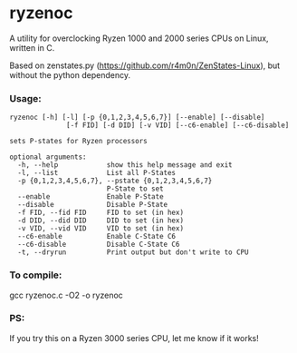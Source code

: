 # ryzenoc

A utility for overclocking Ryzen 1000 and 2000 series CPUs on Linux, written in C.

Based on zenstates.py (https://github.com/r4m0n/ZenStates-Linux), but without the python dependency.

### Usage:

    ryzenoc [-h] [-l] [-p {0,1,2,3,4,5,6,7}] [--enable] [--disable]
                  [-f FID] [-d DID] [-v VID] [--c6-enable] [--c6-disable]

    sets P-states for Ryzen processors

    optional arguments:
      -h, --help            show this help message and exit
      -l, --list            List all P-States
      -p {0,1,2,3,4,5,6,7}, --pstate {0,1,2,3,4,5,6,7}
                            P-State to set
      --enable              Enable P-State
      --disable             Disable P-State
      -f FID, --fid FID     FID to set (in hex)
      -d DID, --did DID     DID to set (in hex)
      -v VID, --vid VID     VID to set (in hex)
      --c6-enable           Enable C-State C6
      --c6-disable          Disable C-State C6
      -t, --dryrun          Print output but don't write to CPU
    
### To compile:

  gcc ryzenoc.c -O2 -o ryzenoc
  
### PS:

  If you try this on a Ryzen 3000 series CPU, let me know if it works!
